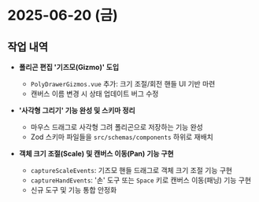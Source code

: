 # 2025-06-20 (금)

## 작업 내역

- **폴리곤 편집 '기즈모(Gizmo)' 도입**
  - `PolyDrawerGizmos.vue` 추가: 크기 조절/회전 핸들 UI 기반 마련
  - 캔버스 이름 변경 시 상태 업데이트 버그 수정

- **'사각형 그리기' 기능 완성 및 스키마 정리**
  - 마우스 드래그로 사각형 그려 폴리곤으로 저장하는 기능 완성
  - Zod 스키마 파일들을 `src/schemas/components` 하위로 재배치

- **객체 크기 조절(Scale) 및 캔버스 이동(Pan) 기능 구현**
  - `captureScaleEvents`: 기즈모 핸들 드래그로 객체 크기 조절 기능 구현
  - `captureHandEvents`: '손' 도구 또는 `Space` 키로 캔버스 이동(패닝) 기능 구현
  - 신규 도구 및 기능 통합 안정화

